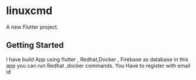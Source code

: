 # linuxcmd

A new Flutter project.

## Getting Started
 I have build App using flutter , Redhat,Docker , Firebase as database in this app you can run Redhat ,docker commands. 
You Have to register with email id 
